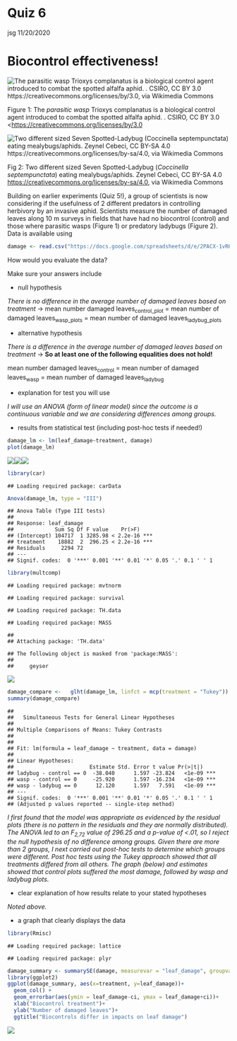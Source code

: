 Quiz 6
================
jsg
11/20/2020

# Biocontrol effectiveness\!

![The *parasitic wasp* Trioxys complanatus is a biological control agent
introduced to combat the spotted alfalfa aphid. . CSIRO, CC BY 3.0
<https://creativecommons.org/licenses/by/3.0>, via Wikimedia
Commons](https://upload.wikimedia.org/wikipedia/commons/thumb/0/04/CSIRO_ScienceImage_2357_Spotted_alfalfa_aphid_being_attacked_by_parasitic_wasp.jpg/800px-CSIRO_ScienceImage_2357_Spotted_alfalfa_aphid_being_attacked_by_parasitic_wasp.jpg)

Figure 1: The *parasitic wasp* Trioxys complanatus is a biological
control agent introduced to combat the spotted alfalfa aphid. . CSIRO,
CC BY 3.0 \<<https://creativecommons.org/licenses/by/3.0>

![Two different sized Seven Spotted-Ladybug (*Coccinella
septempunctata*) eating mealybugs/aphids. Zeynel Cebeci, CC BY-SA 4.0
<https://creativecommons.org/licenses/by-sa/4.0>, via Wikimedia
Commons](https://upload.wikimedia.org/wikipedia/commons/thumb/4/42/Seven_Spotted-Ladybug_-_Coccinella_septempunctata.jpg/800px-Seven_Spotted-Ladybug_-_Coccinella_septempunctata.jpg)

Fig 2: Two different sized Seven Spotted-Ladybug (*Coccinella
septempunctata*) eating mealybugs/aphids. Zeynel Cebeci, CC BY-SA 4.0
<https://creativecommons.org/licenses/by-sa/4.0>, via Wikimedia Commons

Building on earlier experiments (Quiz 5\!), a group of scientists is now
considering if the usefulness of 2 different predators in controlling
herbivory by an invasive aphid. Scientists measure the number of damaged
leaves along 10 m surveys in fields that have had no biocontrol
(control) and those where parasitic wasps (Figure 1) or predatory
ladybugs (Figure 2). Data is available using

``` r
damage <- read.csv("https://docs.google.com/spreadsheets/d/e/2PACX-1vRHZzd1CivJEUGnZetFnou_pEgyJD93G2-GHs2wNMMb2p-uXAN9sybg7sPfRcd7i_nUF65bGHwbQ8ph/pub?gid=976089384&single=true&output=csv", header = T, stringsAsFactors = T)
```

How would you evaluate the data?

Make sure your answers include

  - null hypothesis

*There is no difference in the average number of damaged leaves based on
treatment* -\> mean number damaged leaves<sub>control\_plot</sub> = mean
number of damaged leaves<sub>wasp\_plots</sub> = mean number of damaged
leaves<sub>ladybug\_plots</sub>

  - alternative hypothesis

*There is a difference in the average number of damaged leaves based on
treatment* -\> **So at least one of the following equalities does not
hold\!**

mean number damaged leaves<sub>control</sub> = mean number of damaged
leaves<sub>wasp</sub> = mean number of damaged leaves<sub>ladybug</sub>

  - explanation for test you will use

*I will use an ANOVA (form of linear model) since the outcome is a
continuous variable and we are considering differences among groups.*

  - results from statistical test (including post-hoc tests if needed\!)

<!-- end list -->

``` r
damage_lm <- lm(leaf_damage~treatment, damage)
plot(damage_lm)
```

![](Quiz_6_answers_files/figure-gfm/unnamed-chunk-3-1.png)<!-- -->![](Quiz_6_answers_files/figure-gfm/unnamed-chunk-3-2.png)<!-- -->![](Quiz_6_answers_files/figure-gfm/unnamed-chunk-3-3.png)<!-- -->

``` r
library(car)
```

    ## Loading required package: carData

``` r
Anova(damage_lm, type = "III")
```

    ## Anova Table (Type III tests)
    ## 
    ## Response: leaf_damage
    ##             Sum Sq Df F value    Pr(>F)    
    ## (Intercept) 104717  1 3285.98 < 2.2e-16 ***
    ## treatment    18882  2  296.25 < 2.2e-16 ***
    ## Residuals     2294 72                      
    ## ---
    ## Signif. codes:  0 '***' 0.001 '**' 0.01 '*' 0.05 '.' 0.1 ' ' 1

``` r
library(multcomp)
```

    ## Loading required package: mvtnorm

    ## Loading required package: survival

    ## Loading required package: TH.data

    ## Loading required package: MASS

    ## 
    ## Attaching package: 'TH.data'

    ## The following object is masked from 'package:MASS':
    ## 
    ##     geyser

![](Quiz_6_answers_files/figure-gfm/unnamed-chunk-3-4.png)<!-- -->

``` r
damage_compare <-   glht(damage_lm, linfct = mcp(treatment = "Tukey"))
summary(damage_compare)
```

    ## 
    ##   Simultaneous Tests for General Linear Hypotheses
    ## 
    ## Multiple Comparisons of Means: Tukey Contrasts
    ## 
    ## 
    ## Fit: lm(formula = leaf_damage ~ treatment, data = damage)
    ## 
    ## Linear Hypotheses:
    ##                        Estimate Std. Error t value Pr(>|t|)    
    ## ladybug - control == 0  -38.040      1.597 -23.824   <1e-09 ***
    ## wasp - control == 0     -25.920      1.597 -16.234   <1e-09 ***
    ## wasp - ladybug == 0      12.120      1.597   7.591   <1e-09 ***
    ## ---
    ## Signif. codes:  0 '***' 0.001 '**' 0.01 '*' 0.05 '.' 0.1 ' ' 1
    ## (Adjusted p values reported -- single-step method)

*I first found that the model was appropriate as evidenced by the
residual plots (there is no pattern in the residuals and they are
normally distributed). The ANOVA led to an F<sub>2,72</sub> value of
296.25 and a p-value of \<.01, so I reject the null hypothesis of no
difference among groups. Given there are more than 2 groups, I next
carried out post-hoc tests to determine which groups were different.
Post hoc tests using the Tukey approach showed that all treatments
differed from all others. The graph (below) and estimates showed that
control plots suffered the most damage, followed by wasp and ladybug
plots.*

  - clear explanation of how results relate to your stated hypotheses

*Noted above.*

  - a graph that clearly displays the data

<!-- end list -->

``` r
library(Rmisc)
```

    ## Loading required package: lattice

    ## Loading required package: plyr

``` r
damage_summary <- summarySE(damage, measurevar = "leaf_damage", groupvars = "treatment")
library(ggplot2)
ggplot(damage_summary, aes(x=treatment, y=leaf_damage))+
  geom_col() +
  geom_errorbar(aes(ymin = leaf_damage-ci, ymax = leaf_damage+ci))+
  xlab("Biocontrol treatment")+
  ylab("Number of damaged leaves")+
  ggtitle("Biocontrols differ in impacts on leaf damage")
```

![](Quiz_6_answers_files/figure-gfm/unnamed-chunk-4-1.png)<!-- -->
